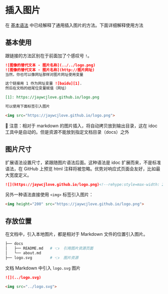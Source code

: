 插入图片
===

在 [基本语法](./basic-syntax.md#图片) 中已经解释了通用插入图片的方法。下面详细解释使用方法

## 基本使用

跟链接的方法区别在于前面加了个感叹号 `!`。

```markdown
![图像的替代文本 - 图片名称](../../logo.png)
![图像的替代文本 - 图片名称](http://图片网址)
当然，你也可以像网址那样对图片网址使用变量

这个链接用 1 作为网址变量 ![baidu][1].
然后在文档的结尾位变量赋值（网址）

[1]: https://jaywcjlove.github.io/logo.png

可以使用下面标签引入图片

<img src="https://jaywcjlove.github.io/logo.png">
```

🚧  注意：相对于 markdown 的图片插入，将自动拷贝放到输出目录，这在 idoc 工具中是自动的。但是资源不能放到指定文档目录（docs）之外

## 图片尺寸

扩展语法设置尺寸，紧跟随图片语法后面。这种语法是 idoc 扩展而来，不是标准语法，在 GitHub 上预览 html 注释将被忽略。优势对响应式页面会友好，比如最大宽度定义。

```markdown
![](https://jaywcjlove.github.io/logo.png)<!--rehype:style=max-width: 230px;-->
```

另外一种语法直接使用 `<img>` 标签引入图片：

```markdown
<img height="200" src="https://jaywcjlove.github.io/logo.png">
```

## 存放位置

在文档中，引入本地图片，都是相对于 Markdown 文件的位置引入图片。

```bash
├── docs
│   ├── README.md   # 👈  引用图片资源页面
│   └── about.md
├── logo.svg        # 👈  图片资源
```

文档 Markdown 中引入 `logo.svg` 图片

```markdown
![](../logo.svg)

<img src="../logo.svg">
```